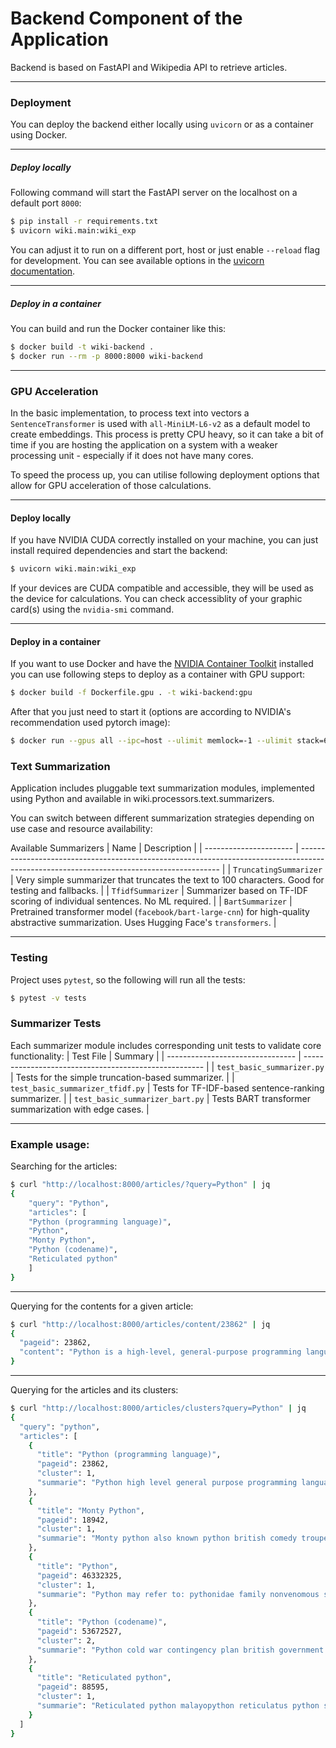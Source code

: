 # Backend Component of the Application

Backend is based on FastAPI and Wikipedia API to retrieve articles.

---

### Deployment

You can deploy the backend either locally using `uvicorn` or as a container using Docker.

---
##### Deploy locally

Following command will start the FastAPI server on the localhost on a default port `8000`:

```bash
$ pip install -r requirements.txt
$ uvicorn wiki.main:wiki_exp
```

You can adjust it to run on a different port, host or just enable `--reload` flag for development. You can see available options in the [uvicorn documentation](https://www.uvicorn.org/settings/).

---
##### Deploy in a container

You can build and run the Docker container like this:

```bash
$ docker build -t wiki-backend .
$ docker run --rm -p 8000:8000 wiki-backend
```

---
### GPU Acceleration

In the basic implementation, to process text into vectors a `SentenceTransformer` is used with `all-MiniLM-L6-v2` as a default model to create embeddings. This process is pretty CPU heavy, so it can take a bit of time if you are hosting the application on a system with a weaker processing unit - especially if it does not have many cores.

To speed the process up, you can utilise following deployment options that allow for GPU acceleration of those calculations.

---
#### Deploy locally

If you have NVIDIA CUDA correctly installed on your machine, you can just install required dependencies and start the backend:

```bash
$ uvicorn wiki.main:wiki_exp
```

If your devices are CUDA compatible and accessible, they will be used as the device for calculations. You can check accessiblity of your graphic card(s) using the `nvidia-smi` command.

---
#### Deploy in a container

If you want to use Docker and have the [NVIDIA Container Toolkit](https://docs.nvidia.com/datacenter/cloud-native/container-toolkit/latest/install-guide.html#installation) installed you can use following steps to deploy as a container with GPU support:

```bash
$ docker build -f Dockerfile.gpu . -t wiki-backend:gpu
```

After that you just need to start it (options are according to NVIDIA's recommendation used pytorch image):

```bash
$ docker run --gpus all --ipc=host --ulimit memlock=-1 --ulimit stack=67108864 -p 8000:8000 --rm wiki-explorer:gpu
```

### Text Summarization
Application includes pluggable text summarization modules, implemented using Python and available in wiki.processors.text.summarizers.

You can switch between different summarization strategies depending on use case and resource availability:

Available Summarizers
| Name                   | Description                                                                                                                              |
| ---------------------- | ---------------------------------------------------------------------------------------------------------------------------------------- |
| `TruncatingSummarizer` | Very simple summarizer that truncates the text to 100 characters. Good for testing and fallbacks.                                        |
| `TfidfSummarizer`      | Summarizer based on TF-IDF scoring of individual sentences. No ML required.                                                              |
| `BartSummarizer`       | Pretrained transformer model (`facebook/bart-large-cnn`) for high-quality abstractive summarization. Uses Hugging Face's `transformers`. |


---
### Testing

Project uses `pytest`, so the following will run all the tests:

```bash
$ pytest -v tests
```

### Summarizer Tests
Each summarizer module includes corresponding unit tests to validate core functionality:
| Test File                        | Summary                                               |
| -------------------------------- | ----------------------------------------------------- |
| `test_basic_summarizer.py`       | Tests for the simple truncation-based summarizer.     |
| `test_basic_summarizer_tfidf.py` | Tests for TF-IDF-based sentence-ranking summarizer.   |
| `test_basic_summarizer_bart.py`  | Tests BART transformer summarization with edge cases. |


---
### Example usage:

Searching for the articles:

```bash
$ curl "http://localhost:8000/articles/?query=Python" | jq
{
    "query": "Python",
    "articles": [
    "Python (programming language)",
    "Python",
    "Monty Python",
    "Python (codename)",
    "Reticulated python"
    ]
}
```

---
Querying for the contents for a given article:

```bash
$ curl "http://localhost:8000/articles/content/23862" | jq
{
  "pageid": 23862,
  "content": "Python is a high-level, general-purpose programming language. Its design philosophy ..."
}
```

---
Querying for the articles and its clusters:

```bash
$ curl "http://localhost:8000/articles/clusters?query=Python" | jq
{
  "query": "python",
  "articles": [
    {
      "title": "Python (programming language)",
      "pageid": 23862,
      "cluster": 1,
      "summarie": "Python high level general purpose programming language design philosophy emphasizes code readability use significant indentation python dynamically type checked garbage collected support multiple programming paradigm including structured particularly procedural object oriented functional programming often described battery included language."
    },
    {
      "title": "Monty Python",
      "pageid": 18942,
      "cluster": 1,
      "summarie": "Monty python also known python british comedy troupe formed consisting graham chapman john cleese terry gilliam eric idle terry jones michael palin group came prominence sketch comedy series montypython flying circus aired bbc."
    },
    {
      "title": "Python",
      "pageid": 46332325,
      "cluster": 1,
      "summarie": "Python may refer to: pythonidae family nonvenomous snake found africa asia australia python genus genus pythonidae. python mythology mythical serpent computing python programming language widely used high level programming language python native code compiler cmu common lisp. python internal project name perq computer workstation people python aenus th century bce student plato python painter ca bce vase painter poseidonia."
    },
    {
      "title": "Python (codename)",
      "pageid": 53672527,
      "cluster": 2,
      "summarie": "Python cold war contingency plan british government continuity government event nuclear war background following report strath committee. cgwhq codenamed burlington corsham wiltshire planned would reserve whitehall central government could moved emergency hopefully survive nuclear attack. cuban missile crisis prompted radical rethink continuity plan part thinking precautionary period ahead."
    },
    {
      "title": "Reticulated python",
      "pageid": 88595,
      "cluster": 1,
      "summarie": "Reticulated python malayopython reticulatus python specie native south southeast asia world longest snake third heaviest snake non venomous constrictor excellent swimmer reported far sea colonized many small island within range."
    }
  ]
}